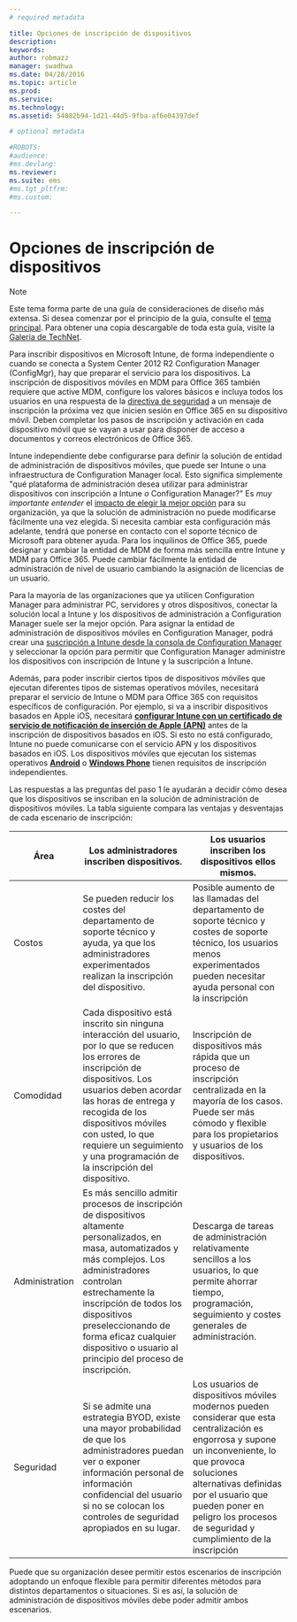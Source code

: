 ```yaml
---
# required metadata

title: Opciones de inscripción de dispositivos
description:
keywords:
author: robmazz
manager: swadhwa
ms.date: 04/28/2016
ms.topic: article
ms.prod:
ms.service:
ms.technology:
ms.assetid: 54082b94-1d21-44d5-9fba-af6e04397def

# optional metadata

#ROBOTS:
#audience:
#ms.devlang:
ms.reviewer: 
ms.suite: ems
#ms.tgt_pltfrm:
#ms.custom:

---
```



# Opciones de inscripción de dispositivos

>[!NOTE]
>Este tema forma parte de una guía de consideraciones de diseño más extensa. Si desea comenzar por el principio de la guía, consulte el [tema principal](mdm-design-considerations-guide.md). Para obtener una copia descargable de toda esta guía, visite la [Galería de TechNet](https://gallery.technet.microsoft.com/Mobile-Device-Management-7d401582).

Para inscribir dispositivos en Microsoft Intune, de forma independiente o cuando se conecta a System Center 2012 R2 Configuration Manager (ConfigMgr), hay que preparar el servicio para los dispositivos. La inscripción de dispositivos móviles en MDM para Office 365 también requiere que active MDM, configure los valores básicos e incluya todos los usuarios en una respuesta de la [directiva de seguridad](https://technet.microsoft.com/library/ms.o365.cc.newdevicepolicy.aspx) a un mensaje de inscripción la próxima vez que inicien sesión en Office 365 en su dispositivo móvil. Deben completar los pasos de inscripción y activación en cada dispositivo móvil que se vayan a usar para disponer de acceso a documentos y correos electrónicos de Office 365.

Intune independiente debe configurarse para definir la solución de entidad de administración de dispositivos móviles, que puede ser Intune o una infraestructura de Configuration Manager local. Esto significa simplemente "qué plataforma de administración desea utilizar para administrar dispositivos con inscripción a Intune *o* Configuration Manager?" Es *muy importante entender* el [impacto de elegir la mejor opción](/Intune/deployuse/enroll-devices-in-microsoft-intune) para su organización, ya que la solución de administración no puede modificarse fácilmente una vez elegida. Si necesita cambiar esta configuración más adelante, tendrá que ponerse en contacto con el soporte técnico de Microsoft para obtener ayuda. Para los inquilinos de Office 365, puede designar y cambiar la entidad de MDM de forma más sencilla entre Intune y MDM para Office 365. Puede cambiar fácilmente la entidad de administración de nivel de usuario cambiando la asignación de licencias de un usuario. 

Para la mayoría de las organizaciones que ya utilicen Configuration Manager para administrar PC, servidores y otros dispositivos, conectar la solución local a Intune y los dispositivos de administración a Configuration Manager suele ser la mejor opción. Para asignar la entidad de administración de dispositivos móviles en Configuration Manager, podrá crear una [suscripción a Intune desde la consola de Configuration Manager](https://technet.microsoft.com/library/jj884158.aspx) y seleccionar la opción para permitir que Configuration Manager administre los dispositivos con inscripción de Intune y la suscripción a Intune.

Además, para poder inscribir ciertos tipos de dispositivos móviles que ejecutan diferentes tipos de sistemas operativos móviles, necesitará preparar el servicio de Intune o MDM para Office 365 con requisitos específicos de configuración. Por ejemplo, si va a inscribir dispositivos basados en Apple iOS, necesitará **[configurar Intune con un certificado de servicio de notificación de inserción de Apple (APN)](https://technet.microsoft.com/library/dn408185.aspx)** antes de la inscripción de dispositivos basados en iOS. Si esto no está configurado, Intune no puede comunicarse con el servicio APN y los dispositivos basados en iOS. Los dispositivos móviles que ejecutan los sistemas operativos **[Android](https://technet.microsoft.com/library/dn764960.aspx)** o **[Windows Phone](https://technet.microsoft.com/library/dn764959.aspx)** tienen requisitos de inscripción independientes.

Las respuestas a las preguntas del paso 1 le ayudarán a decidir cómo desea que los dispositivos se inscriban en la solución de administración de dispositivos móviles. La tabla siguiente compara las ventajas y desventajas de cada escenario de inscripción:

| Área  | Los administradores inscriben dispositivos. | Los usuarios inscriben los dispositivos ellos mismos. |
| ------------- | ------------- | ------------ |
| Costos | Se pueden reducir los costes del departamento de soporte técnico y ayuda, ya que los administradores experimentados realizan la inscripción del dispositivo. | Posible aumento de las llamadas del departamento de soporte técnico y costes de soporte técnico, los usuarios menos experimentados pueden necesitar ayuda personal con la inscripción |
| Comodidad  | Cada dispositivo está inscrito sin ninguna interacción del usuario, por lo que se reducen los errores de inscripción de dispositivos. Los usuarios deben acordar las horas de entrega y recogida de los dispositivos móviles con usted, lo que requiere un seguimiento y una programación de la inscripción del dispositivo.| Inscripción de dispositivos más rápida que un proceso de inscripción centralizada en la mayoría de los casos. Puede ser más cómodo y flexible para los propietarios y usuarios de los dispositivos. |
| Administration | Es más sencillo admitir procesos de inscripción de dispositivos altamente personalizados, en masa, automatizados y más complejos. Los administradores controlan estrechamente la inscripción de todos los dispositivos preseleccionando de forma eficaz cualquier dispositivo o usuario al principio del proceso de inscripción. | Descarga de tareas de administración relativamente sencillos a los usuarios, lo que permite ahorrar tiempo, programación, seguimiento y costes generales de administración. |
| Seguridad | Si se admite una estrategia BYOD, existe una mayor probabilidad de que los administradores puedan ver o exponer información personal de información confidencial del usuario si no se colocan los controles de seguridad apropiados en su lugar. | Los usuarios de dispositivos móviles modernos pueden considerar que esta centralización es engorrosa y supone un inconveniente, lo que provoca soluciones alternativas definidas por el usuario que pueden poner en peligro los procesos de seguridad y cumplimiento de la inscripción |

Puede que su organización desee permitir estos escenarios de inscripción adoptando un enfoque flexible para permitir diferentes métodos para distintos departamentos o situaciones. Si es así, la solución de administración de dispositivos móviles debe poder admitir ambos escenarios.

<!--HONumber=Apr16_HO2-->


